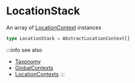# LocationStack

An array of [LocationContext](/taxonomy/reference/location-contexts/overview.md) instances

```typescript jsx
type LocationStack = AbstractLocationContext[]
```

:::info see also
- [Taxonomy](//taxonomy/introduction.md)
- [GlobalContexts](/taxonomy/reference/global-contexts/overview.md)
- [LocationContexts](/taxonomy/reference/global-contexts/overview.md)
:::
